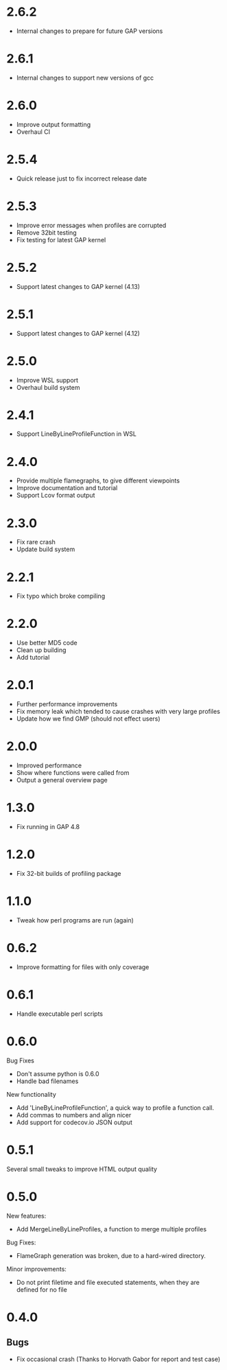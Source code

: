 2.6.2
=====

* Internal changes to prepare for future GAP versions

2.6.1
=====

* Internal changes to support new versions of gcc

2.6.0
=====

* Improve output formatting
* Overhaul CI

2.5.4
=====

* Quick release just to fix incorrect release date

2.5.3
=====

* Improve error messages when profiles are corrupted
* Remove 32bit testing
* Fix testing for latest GAP kernel

2.5.2
=====

* Support latest changes to GAP kernel (4.13)

2.5.1
=====

* Support latest changes to GAP kernel (4.12)

2.5.0
=====

* Improve WSL support
* Overhaul build system

2.4.1
=====

* Support LineByLineProfileFunction in WSL

2.4.0
=====

* Provide multiple flamegraphs, to give different viewpoints
* Improve documentation and tutorial
* Support Lcov format output

2.3.0
=====

* Fix rare crash
* Update build system

2.2.1
=====

* Fix typo which broke compiling

2.2.0
=====

* Use better MD5 code
* Clean up building
* Add tutorial


2.0.1
=====

* Further performance improvements
* Fix memory leak which tended to cause crashes with very large profiles
* Update how we find GMP (should not effect users)

2.0.0
=====

* Improved performance
* Show where functions were called from
* Output a general overview page

1.3.0
=====

* Fix running in GAP 4.8

1.2.0
=====

* Fix 32-bit builds of profiling package

1.1.0
=====

* Tweak how perl programs are run (again)


0.6.2
=====

* Improve formatting for files with only coverage

0.6.1
=====

* Handle executable perl scripts

0.6.0
=====

Bug Fixes

* Don't assume python is 0.6.0
* Handle bad filenames

New functionality

* Add 'LineByLineProfileFunction', a quick way to profile a function call.
* Add commas to numbers and align nicer
* Add support for codecov.io JSON output

0.5.1
=====

Several small tweaks to improve HTML output quality

0.5.0
=====

New features:

* Add MergeLineByLineProfiles, a function to merge multiple profiles

Bug Fixes:

* FlameGraph generation was broken, due to a hard-wired directory.

Minor improvements:

* Do not print filetime and file executed statements, when they are defined for no file


0.4.0
=====

Bugs
----

* Fix occasional crash (Thanks to Horvath Gabor for report and test case)
